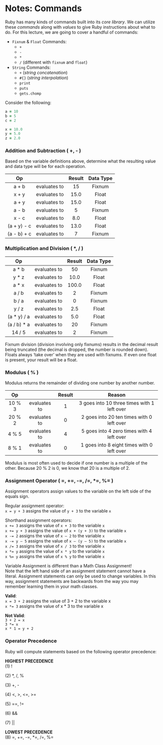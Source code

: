 # Notes: Commands

Ruby has many kinds of commands built into its _core library_. We can utilize these _commands_ along with _values_ to give Ruby instructions about what to do. For this lecture, we are going to cover a handful of commands:

- `Fixnum` & `Float` Commands:
  - `+`
  - `-`
  - `*`
  - `/` (different with `fixnum` and `float`)
- `String` Commands:
  - `+` (_string concatenation_)
  - `#{}` (_string interpolation_)
  - `print`
  - `puts`
  - `gets.chomp`

Consider the following:
```ruby
a = 10
b = 5
c = 2

x = 10.0
y = 5.0
z = 2.0
```

### Addition and Subtraction ( +, - )  
Based on the variable definitions above, determine what the resulting value and data type will be for each operation.

| Op |   | Result | Data Type |
|:---: |:---:| :---: | :---: |
| a + b | evaluates to | 15 | Fixnum |
| x + y | evaluates to | 15.0 | Float |
| a + y | evaluates to | 15.0 | Float |
| a - b | evaluates to | 5 | Fixnum |
| x - c | evaluates to | 8.0 | Float |
| (a + y) - c | evaluates to | 13.0 | Float |
| (a - b) + c | evaluates to | 7 | Fixnum |



### Multiplication and Division ( *, / )  

| Op |   | Result | Data Type |
|:---: |:---:| :---: | :---: |
| a * b | evaluates to | 50 | Fixnum |
| y * z | evaluates to | 10.0 | Float |
| a * x | evaluates to | 100.0 | Float |
| a / b | evaluates to | 2 | Fixnum |
| b / a | evaluates to | 0 | Fixnum |
| y / z | evaluates to | 2.5 | Float |
| (a * y) / a | evaluates to | 5.0 | Float |
| (a / b) * a | evaluates to | 20 | Fixnum |
| 14 / 5 | evaluates to | 2 | Fixnum |


Fixnum division (division involving only fixnums) results in the decimal result being truncated (the decimal is dropped, the number is rounded down).  Floats always ‘take over’ when they are used with fixnums.  If even one float is present, your result will be a float.


### Modulus ( % )  
Modulus returns the remainder of dividing one number by another number.

| Op |   | Result | Reason |
|:---: |:---:| :---: | :---: |
| 10 % 3 | evaluates to | 1 | 3 goes into 10 three times with 1 left over |
| 20 % 2 | evaluates to | 0 | 2 goes into 20 ten times with 0 left over |
| 4 % 5 | evaluates to | 4 | 5 goes into 4 zero times with 4 left over |
| 8 % 1 | evaluates to | 0 | 1 goes into 8 eight times with 0 left over |

Modulus is most often used to decide if one number is a multiple of the other.  Because 20 % 2 is 0, we know that 20 is a multiple of 2.


### Assignment Operator ( =, +=, -=, /=, *=, %= )
Assignment operators assign values to the variable on the left side of the equals sign.  

Regular assignment operator:  
	`x = y + 3`	assigns the value of `y + 3` to the variable `x`

Shorthand assignment operators:  
`x += 3`	assigns the value of `x + 3` to the variable `x`  
`x += y + 3` assigns the value of `x + (y + 3)` to the variable `x`  
`x -= 2`	assigns the value of `x – 2` to the variable `x`  
`x -= y – 5`	assigns the value of `x – (y – 5)` to the variable `x`  
`x /= 3`	assigns the value of `x / 3` to the variable `x`  
`x *= y`	assigns the value of `x * y` to the variable `x`  
`x %= y`	assigns the value of `x % y` to the variable `x`  

Variable Assignment is different than a Math Class Assignment!  
Note that the left hand side of an assignment statement cannot have a literal.  Assignment statements can only be used to change variables.  In this way, assignment statements are backwards from the way you may remember learning them in your math classes.

**Valid**:   
`x = 3 + 2`	 assigns the value of 3 + 2 to the variable x  
`x *= 3`	assigns the value of x * 3 to the variable x  

**Not Valid**:  
`3 + 2 = x`  
`3 *= x`  
`x * 1 = y + 2`  


### Operator Precedence
Ruby will compute statements based on the following operator precedence:  

**HIGHEST PRECEDENCE**  
(1)
!


(2)
*, /, %


(3)
+, -


(4)
<, >, <=, >=


(5)
==, !=


(6)
&&


(7)
||

**LOWEST PRECEDENCE**  
(8)
=, +=, -=, *=, /=, %=
